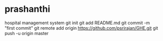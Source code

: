 # prashanthi
hospital management system
git init
git add README.md
git commit -m "first commit"
git remote add origin https://github.com/psrirajan/GHE.git
git push -u origin master
